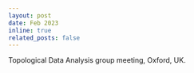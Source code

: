 ```yaml
---
layout: post
date: Feb 2023
inline: true
related_posts: false
---
```


Topological Data Analysis group meeting, Oxford, UK.
 
 